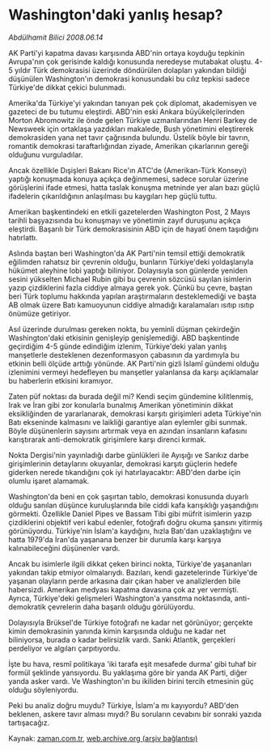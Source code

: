 # Washington'daki yanlış hesap?

*Abdülhamit Bilici 2008.06.14*

<tr><td class="metin" colspan="2" style="padding-top: 20px; padding-left: 5px; padding-right: 10px;">AK Parti'yi kapatma davası karşısında ABD'nin ortaya koyduğu tepkinin Avrupa'nın çok gerisinde kaldığı konusunda neredeyse mutabakat oluştu. 4-5 yıldır Türk demokrasisi üzerinde döndürülen dolapları yakından bildiği düşünülen Washington'ın demokrasi konusundaki bu cılız tepkisi sadece Türkiye'de dikkat çekici bulunmadı.</td></tr><tr><td class="metin" colspan="2" style="padding-top: 20px; padding-left: 5px; padding-right: 10px;"><p> Amerika'da Türkiye'yi yakından tanıyan pek çok diplomat, akademisyen ve gazeteci de bu tutumu eleştirdi. ABD'nin eski Ankara büyükelçilerinden Morton Abromowitz ile önde gelen Türkiye uzmanlarından Henri Barkey de Newsweek için ortaklaşa yazdıkları makalede, Bush yönetimini eleştirerek demokrasiden yana net tavır çağrısında bulundu. Üstelik böyle bir tavrın, romantik demokrasi taraftarlığından ziyade, Amerikan çıkarlarının gereği olduğunu vurguladılar. 
<p> Ancak özellikle Dışişleri Bakanı Rice'ın ATC'de (Amerikan-Türk Konseyi) yaptığı konuşmada konuya açıkça değinmemesi, sadece sorular üzerine görüşlerini ifade etmesi, hatta taslak konuşma metninde yer alan bazı güçlü ifadelerin çıkarıldığının anlaşılması bu kaygıları hep güçlü tuttu.
<p> Amerikan başkentindeki en etkili gazetelerden Washington Post, 2 Mayıs tarihli başyazısında bu konuşmayı ve yönetimin zayıf duruşunu açıkça eleştirdi. Başarılı bir Türk demokrasisinin ABD için de hayatî önem taşıdığını hatırlattı. 
<p> Aslında baştan beri Washington'da AK Parti'nin temsil ettiği demokratik eğilimden rahatsız bir çevrenin olduğu, bunların Türkiye'deki yoldaşlarıyla hükümet aleyhine lobi yaptığı biliniyor. Dolayısıyla son günlerde yeniden sesini yükselten Michael Rubin gibi bu çevrenin sözcüsü sayılan isimlerin yazıp çizdiklerini fazla ciddiye almaya gerek yok. Çünkü bu çevre, baştan beri Türk toplumu hakkında yapılan araştırmaların desteklemediği ve başta AB olmak üzere Batı kamuoyunun ciddiye almadığı karalamaları ısıtıp ısıtıp önümüze getiriyor. 
<p> Asıl üzerinde durulması gereken nokta, bu yeminli düşman çekirdeğin Washington'daki etkisinin genişleyip genişlemediği. ABD başkentinde geçirdiğim 4-5 günde edindiğim izlenim, Türkiye'deki yalan yanlış manşetlerle desteklenen dezenformasyon çabasının da yardımıyla bu etkinin belli ölçüde arttığı yönünde. AK Parti'nin gizli İslamî gündemi olduğu izlenimini vermeyi hedefleyen bu manşetler yalanlansa da karşı açıklamalar bu haberlerin etkisini kıramıyor. 
<p> Zaten püf noktası da burada değil mi? Kendi seçim gündemine kilitlenmiş, Irak ve İran gibi zor konularla bunalmış Amerikan yönetiminin dikkat eksikliğinden de yararlanarak, demokrasi karşıtı girişimleri adeta Türkiye'nin Batı ekseninde kalmasını ve laikliği garantiye alan eylemler gibi sunmak. Böyle düşünenlerin sayısını artırmak veya en azından insanların kafasını karıştırarak anti-demokratik girişimlere karşı direnci kırmak. 
<p> Nokta Dergisi'nin yayınladığı darbe günlükleri ile Ayışığı ve Sarıkız darbe girişimlerinin detaylarını okuyanlar, demokrasi karşıtı güçlerin hedefe giderken nerede tıkandığını çok iyi hatırlayacaktır: ABD'den darbe için olumlu işaret alamamak. 
<p> Washington'da beni en çok şaşırtan tablo, demokrasi konusunda duyarlı olduğu sanılan düşünce kuruluşlarında bile ciddi kafa karışıklığı yaşandığını görmekti. Özellikle Daniel Pipes ve Bassam Tibi gibi müfrit isimlerin yazıp çizdiklerini objektif veri kabul edenler, fotoğrafı doğru okuma şansını yitirmiş görünüyordu. Türkiye'nin İslam'a kaydığını, hızla Batı'dan uzaklaştığını ve hatta 1979'da İran'da yaşanana benzer bir durumla karşı karşıya kalınabileceğini düşünenler vardı. 
<p> Ancak bu isimlerle ilgili dikkat çeken birinci nokta, Türkiye'de yaşananları yakından takip etmiyor olmalarıydı. Bazıları, kendi gazetelerinde Türkiye'de yaşanan olayların perde arkasına dair çıkan haber ve analizlerden bile habersizdi. Amerikan medyası kapatma davasına çok az yer vermişti. Ayrıca, Türkiye'deki gelişmeleri Washington'a yansıtma noktasında, anti-demokratik çevrelerin daha başarılı olduğu görülüyordu. 
<p>Dolayısıyla Brüksel'de Türkiye fotoğrafı ne kadar net görünüyor; gerçekte kimin demokrasinin yanında kimin karşısında olduğu ne kadar net biliniyorsa, burada o kadar belirsizlik vardı. Sanki Atlantik, gerçekleri perdeliyor ve algıları çarpıtıyordu. 
<p> İşte bu hava, resmî politikaya 'iki tarafa eşit mesafede durma' gibi tuhaf bir formül şeklinde yansıyordu. Bu yaklaşıma göre bir yanda AK Parti, diğer yanda asker vardı. Ve Washington'ın bu ikiliden birini tercih etmesinin güç olduğu söyleniyordu. 
<p> Peki bu analiz doğru muydu? Türkiye, İslam'a mı kayıyordu? ABD'den beklenen, askere tavır alması mıydı? Bu soruların cevabını bir sonraki yazıda tartışacağız.<br/></p></p></p></p></p></p></p></p></p></p></p></p></td></tr>

Kaynak: [zaman.com.tr](http://zaman.com.tr/yazar.do?yazino=701990), [web.archive.org (arşiv bağlantısı)](http://web.archive.org/web/20080804224340/http://zaman.com.tr:80/yazar.do?yazino=701990)
